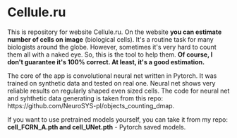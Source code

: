 <h1>Cellule.ru</h1>

<p>This is repository for website Cellule.ru. On the website <strong>you can estimate number of cells on image</strong> (biological cells). It's a routine task for many biologists around the globe. However, sometimes it's very hard to count them all with a naked eye. So, this is the tool to help them. <strong>Of course, I don't guarantee it's 100% correct. At least, it's a good estimation.</strong></p>

<p>The core of the app is convolutional neural net written in Pytorch. It was trained on synthetic data and tested on real one. Neural net shows very reliable results on regularly shaped even sized cells. The code for neural net and syhthetic data generating is taken from this repo: https://github.com/NeuroSYS-pl/objects_counting_dmap.</p>

<p>If you want to use pretrained models yourself, you can take it from my repo: <strong>cell_FCRN_A.pth and cell_UNet.pth</strong> - Pytorch saved models.</p>
